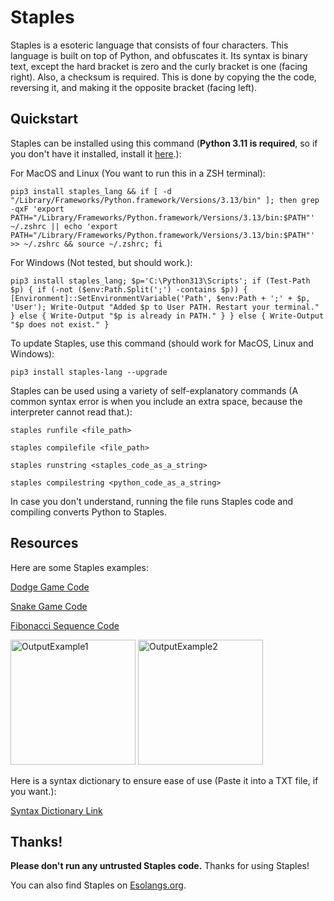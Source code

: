 # Staples
Staples is a esoteric language that consists of four characters. This language is built on top of Python, and obfuscates it. Its syntax is binary text, except the hard bracket is zero and the curly bracket is one (facing right). Also, a checksum is required. This is done by copying the the code, reversing it, and making it the opposite bracket (facing left).

## Quickstart
Staples can be installed using this command (**Python 3.11 is required**, so if you don't have it installed, install it [here](https://www.python.org/downloads/).):

For MacOS and Linux (You want to run this in a ZSH terminal):
```
pip3 install staples_lang && if [ -d "/Library/Frameworks/Python.framework/Versions/3.13/bin" ]; then grep -qxF 'export PATH="/Library/Frameworks/Python.framework/Versions/3.13/bin:$PATH"' ~/.zshrc || echo 'export PATH="/Library/Frameworks/Python.framework/Versions/3.13/bin:$PATH"' >> ~/.zshrc && source ~/.zshrc; fi
```
For Windows (Not tested, but should work.):
```
pip3 install staples_lang; $p='C:\Python313\Scripts'; if (Test-Path $p) { if (-not ($env:Path.Split(';') -contains $p)) { [Environment]::SetEnvironmentVariable('Path', $env:Path + ';' + $p, 'User'); Write-Output "Added $p to User PATH. Restart your terminal." } else { Write-Output "$p is already in PATH." } } else { Write-Output "$p does not exist." }
```
To update Staples, use this command (should work for MacOS, Linux and Windows):
```
pip3 install staples-lang --upgrade
```
Staples can be used using a variety of self-explanatory commands (A common syntax error is when you include an extra space, because the interpreter cannot read that.):
```
staples runfile <file_path>
```
```
staples compilefile <file_path>
```
```
staples runstring <staples_code_as_a_string>
```
```
staples compilestring <python_code_as_a_string>
```
In case you don't understand, running the file runs Staples code and compiling converts Python to Staples.

## Resources

Here are some Staples examples: 

[Dodge Game Code](https://raw.githubusercontent.com/SeafoodStudios/Staples/refs/heads/main/examples/dodge.py.staples)

[Snake Game Code](https://raw.githubusercontent.com/SeafoodStudios/Staples/refs/heads/main/examples/snake.py.staples)

[Fibonacci Sequence Code](https://raw.githubusercontent.com/SeafoodStudios/Staples/refs/heads/main/examples/fibonacci.py.staples)


<img width="200" alt="OutputExample1" src="https://github.com/user-attachments/assets/d06bf9ec-d659-4a68-a575-3fd1fb0f22b5" />

<img width="200" alt="OutputExample2" src="https://github.com/user-attachments/assets/50107c92-e983-4cb0-84a1-2adf204b8e6e" />


Here is a syntax dictionary to ensure ease of use (Paste it into a TXT file, if you want.):

[Syntax Dictionary Link](https://raw.githubusercontent.com/SeafoodStudios/Staples/refs/heads/main/static/staples_dictionary.txt)

## Thanks!
**Please don't run any untrusted Staples code.** Thanks for using Staples!

You can also find Staples on [Esolangs.org](https://esolangs.org/wiki/Staples).
